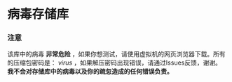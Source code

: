 # 病毒存储库
### 注意
该库中的病毒 **非常危险** ，如果你想测试，请使用虚拟机的网页浏览器下载。所有的压缩包密码是： *virus* ，如果解压密码出现错误，请通过Issues反馈，谢谢。
**我不会对存储库中的病毒以及你的疏忽造成的任何错误负责。**
